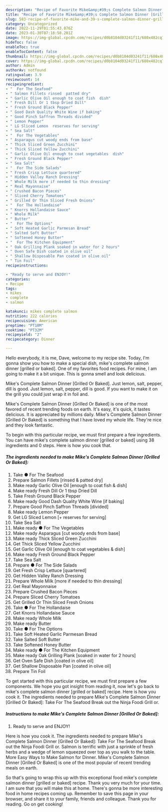 ```yaml
---
description: "Recipe of Favorite Mike&amp;#39;s Complete Salmon Dinner [Grilled Or Baked]"
title: "Recipe of Favorite Mike&amp;#39;s Complete Salmon Dinner [Grilled Or Baked]"
slug: 583-recipe-of-favorite-mike-and-39-s-complete-salmon-dinner-grilled-or-baked
category: Uncategorized
date: 2022-11-29T01:55:43.076Z
date: 2023-01-30T07:18:58.201Z
image: https://img-global.cpcdn.com/recipes/d0b8104d03241f11/680x482cq70/mikes-complete-salmon-dinner-grilled-or-baked-recipe-main-photo.jpg
hideToc: false
enableToc: true
enableTocContent: false
thumbnail: https://img-global.cpcdn.com/recipes/d0b8104d03241f11/680x482cq70/mikes-complete-salmon-dinner-grilled-or-baked-recipe-main-photo.jpg
cover: https://img-global.cpcdn.com/recipes/d0b8104d03241f11/680x482cq70/mikes-complete-salmon-dinner-grilled-or-baked-recipe-main-photo.jpg
author: Admin
authorAv: notfound
ratingvalue: 3.9
reviewcount: 14
recipeingredient:
- "  For The Seafood"
- " Salmon Fillets rinsed  patted dry"
- " Garlic Olive Oil enough to coat fish  dish"
- " Fresh Dill Or 1 tbsp Dried Dill"
- " Fresh Ground Black Pepper"
- " Good Dash Quality White Wine if baking"
- " Good Pinch Saffron Threads divided"
- " Lemon Pepper"
- " LG Sliced Lemon  reserves for serving"
- " Sea Salt"
- "  For The Vegetables"
- " Asparagus cut woody ends from base"
- " Thick Sliced Green Zucchini"
- " Thick Sliced Yellow Zucchini"
- " Garlic Olive Oil enough to coat vegetables  dish"
- " Fresh Ground Black Pepper"
- " Sea Salt"
- "  For The Side Salads"
- " Fresh Crisp Lettuce quartered"
- " Hidden Valley Ranch Dressing"
- " Whole Milk more if needed to thin dressing"
- " Real Mayonnaise"
- " Crushed Bacon Pieces"
- " Sliced Cherry Tomatoes"
- " Grilled Or Thin Sliced Fresh Onions"
- "  For The Hollandaise"
- " Knorrs Hollandaise Sauce"
- " Whole Milk"
- " Butter"
- "  For The Options"
- " Soft Heated Garlic Parmesan Bread"
- " Salted Soft Butter"
- " Softened Honey Butter"
- "  For The Kitchen Equipment"
- " Oak Grilling Plank soaked in water for 2 hours"
- " Oven Safe Dish coated in olive oil"
- " Shallow Disposable Pan coated in olive oil"
- " Tin Foil"
recipeinstructions:

- "Ready to serve and ENJOY!"
categories:
- Recipe
tags:
- mikes
- complete
- salmon

katakunci: mikes complete salmon 
nutrition: 222 calories
recipecuisine: American
preptime: "PT10M"
cooktime: "PT32M"
recipeyield: "2"
recipecategory: Dinner

---
```



Hello everybody, it is me, Dave, welcome to my recipe site. Today, I'm gonna show you how to make a special dish, mike&#39;s complete salmon dinner [grilled or baked]. One of my favorites food recipes. For mine, I am going to make it a bit unique. This is gonna smell and look delicious.

Mike&#39;s Complete Salmon Dinner [Grilled Or Baked]. Just lemon, salt, pepper, dill is good. Just lemon, salt, pepper, dill is good. If you want to make it on the grill you could just wrap it in foil and.

Mike&#39;s Complete Salmon Dinner [Grilled Or Baked] is one of the most favored of recent trending foods on earth. It's easy, it's quick, it tastes delicious. It is appreciated by millions daily. Mike&#39;s Complete Salmon Dinner [Grilled Or Baked] is something that I have loved my whole life. They're nice and they look fantastic.


To begin with this particular recipe, we must first prepare a few ingredients. You can have mike&#39;s complete salmon dinner [grilled or baked] using 38 ingredients and 0 steps. Here is how you cook that.

<!--inarticleads1-->

##### The ingredients needed to make Mike&#39;s Complete Salmon Dinner [Grilled Or Baked]:

1. Take  ● For The Seafood
1. Prepare  Salmon Fillets [rinsed &amp; patted dry]
1. Make ready  Garlic Olive Oil [enough to coat fish &amp; dish]
1. Make ready  Fresh Dill Or 1 tbsp Dried Dill
1. Take  Fresh Ground Black Pepper
1. Make ready  Good Dash Quality White Wine [if baking]
1. Prepare  Good Pinch Saffron Threads [divided]
1. Make ready  Lemon Pepper
1. Get  LG Sliced Lemon [+ reserves for serving]
1. Take  Sea Salt
1. Make ready  ● For The Vegetables
1. Make ready  Asparagus [cut woody ends from base]
1. Make ready  Thick Sliced Green Zucchini
1. Get  Thick Sliced Yellow Zucchini
1. Get  Garlic Olive Oil [enough to coat vegetables &amp; dish]
1. Make ready  Fresh Ground Black Pepper
1. Take  Sea Salt
1. Prepare  ● For The Side Salads
1. Get  Fresh Crisp Lettuce [quartered]
1. Get  Hidden Valley Ranch Dressing
1. Prepare  Whole Milk [more if needed to thin dressing]
1. Get  Real Mayonnaise
1. Prepare  Crushed Bacon Pieces
1. Prepare  Sliced Cherry Tomatoes
1. Get  Grilled Or Thin Sliced Fresh Onions
1. Take  ● For The Hollandaise
1. Get  Knorrs Hollandaise Sauce
1. Make ready  Whole Milk
1. Make ready  Butter
1. Take  ● For The Options
1. Take  Soft Heated Garlic Parmesan Bread
1. Take  Salted Soft Butter
1. Take  Softened Honey Butter
1. Make ready  ● For The Kitchen Equipment
1. Make ready  Oak Grilling Plank [soaked in water for 2 hours]
1. Get  Oven Safe Dish [coated in olive oil]
1. Get  Shallow Disposable Pan [coated in olive oil]
1. Prepare  Tin Foil


To get started with this particular recipe, we must first prepare a few components. We hope you got insight from reading it, now let&#39;s go back to mike&#39;s complete salmon dinner [grilled or baked] recipe. Here is how you cook it. The ingredients needed to prepare Mike&#39;s Complete Salmon Dinner [Grilled Or Baked]: Take For The Seafood Break out the Ninja Foodi Grill or. 

<!--inarticleads2-->

##### Instructions to make Mike&#39;s Complete Salmon Dinner [Grilled Or Baked]:


1. Ready to serve and ENJOY!

Here is how you cook it. The ingredients needed to prepare Mike&#39;s Complete Salmon Dinner [Grilled Or Baked]: Take For The Seafood Break out the Ninja Foodi Grill or. Salmon is terrific with just a sprinkle of fresh herbs and a wedge of lemon squeezed over top as you walk to the table. More Easy Ways to Make Salmon for Dinner. Mike&#39;s Complete Salmon Dinner [Grilled Or Baked] is one of the most popular of recent trending meals on earth. 

So that's going to wrap this up with this exceptional food mike&#39;s complete salmon dinner [grilled or baked] recipe. Thank you very much for your time. I am sure that you will make this at home. There's gonna be more interesting food in home recipes coming up. Remember to save this page in your browser, and share it to your family, friends and colleague. Thank you for reading. Go on get cooking!
